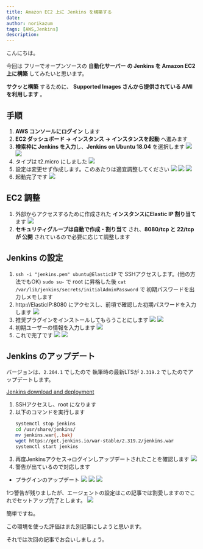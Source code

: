```yaml
---
title: Amazon EC2 上に Jenkins を構築する
date: 
author: norikazum
tags: [AWS,Jenkins]
description: 
---
```


こんにちは。

今回は フリーでオープンソースの **自動化サーバー の Jenkins を Amazon EC2 上に構築** してみたいと思います。

**サクッと構築** するために、 **Supported Images さんから提供されている AMI を利用します** 。

## 手順
1. **AWS コンソールにログイン** します
1. **EC2 ダッシュボード → インスタンス → インスタンスを起動** へ進みます
1. **検索枠に Jenkins を入力**し、**Jenkins on Ubuntu 18.04** を選択します
![](images/2022-02-05_13h48_51.jpg)
![](images/2022-02-05_13h49_15.jpg)
1. タイプは t2.micro にしました
![](images/2022-02-05_13h49_49.jpg)
1. 設定は変更せず作成します。このあたりは適宜調整してください
![](images/2022-02-05_13h50_15.jpg)
![](images/2022-02-05_13h50_24.jpg)
![](images/2022-02-05_13h50_47.jpg)
1. 起動完了です
![](images/2022-02-05_13h54_26.jpg)

## EC2 調整
1. 外部からアクセスするために作成された **インスタンスにElastic IP 割り当て** ます
![](images/2022-02-05_14h13_54.jpg)
1. **セキュリティグループは自動で作成・割り当て** され、**8080/tcp と 22/tcp が 公開** されているので必要に応じて調整します

## Jenkins の設定
1. `ssh -i "jenkins.pem" ubuntu@ElasticIP` で SSHアクセスします。(他の方法でもOK) `sudo su-` で root に昇格した後 `cat /var/lib/jenkins/secrets/initialAdminPassword` で 初期パスワードを出力しメモします
1. http://ElasticIP:8080 にアクセスし、前項で確認した初期パスワードを入力します
![](images/2022-02-05_14h16_25.jpg)
1. 推奨プラグインをインストールしてもらうことにします
![](images/2022-02-05_14h25_36.jpg)
![](images/2022-02-05_14h25_59.jpg)
1. 初期ユーザーの情報を入力します
![](images/2022-02-05_14h27_44.jpg)
1. これで完了です
![](images/2022-02-05_14h29_20.jpg)
![](images/2022-02-05_14h30_04.jpg)


## Jenkins のアップデート

バージョンは、`2.204.1` でしたので 執筆時の最新LTSが `2.319.2` でしたのでアップデートします。

[Jenkins download and deployment](https://www.jenkins.io/download/)

1. SSHアクセスし、root になります
1. 以下のコマンドを実行します
    ```bash
    systemctl stop jenkins
    cd /usr/share/jenkins/
    mv jenkins.war{,.bak}
    wget https://get.jenkins.io/war-stable/2.319.2/jenkins.war
    systemctl start jenkins
    ```
1. 再度Jenkinsアクセス→ログインしアップデートされたことを確認します
![](images/2022-02-05_14h49_17.jpg)
1. 警告が出ているので対応します
- プラグインのアップデート
![](images/2022-02-05_14h51_12.jpg)
![](images/2022-02-05_14h54_45.jpg)
![](images/2022-02-05_14h55_14.jpg)

1つ警告が残りましたが、エージェントの設定はこの記事では割愛しますのでこれでセットアップ完了とします。
![](images/2022-02-05_15h03_04.jpg)

簡単ですね。

この環境を使った評価はまた別記事にしようと思います。

それでは次回の記事でお会いしましょう。
